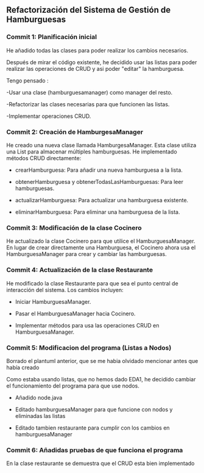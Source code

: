 ## Refactorización del Sistema de Gestión de Hamburguesas

### Commit 1: Planificación inicial


He añadido todas las clases para poder realizar los cambios necesarios.

Después de mirar el código existente, he decidido usar las listas para poder realizar las operaciones de CRUD y asi poder "editar" la hamburguesa.

Tengo pensado :

-Usar una clase (hamburguesamanager) como manager del resto.

-Refactorizar las clases necesarias para que funcionen las listas.

-Implementar operaciones CRUD.



### Commit 2: Creación de HamburgesaManager


He creado una nueva clase llamada HamburgesaManager. Esta clase utiliza una List para almacenar múltiples hamburguesas. He implementado métodos CRUD directamente:

- crearHamburguesa: Para añadir una nueva hamburguesa a la lista.

- obtenerHamburguesa y obtenerTodasLasHamburguesas: Para leer hamburguesas.

- actualizarHamburguesa: Para actualizar una hamburguesa existente.

- eliminarHamburguesa: Para eliminar una hamburguesa de la lista.



### Commit 3: Modificación de la clase Cocinero


He actualizado la clase Cocinero para que utilice el HamburguesaManager. En lugar de crear directamente una Hamburguesa, el Cocinero ahora usa el HamburguesaManager para crear y cambiar las hamburguesas.



### Commit 4: Actualización de la clase Restaurante


He modificado la clase Restaurante para que sea el punto central de interacción del sistema. Los cambios incluyen:

- Iniciar HamburguesaManager.

- Pasar el HamburguesaManager hacia Cocinero.

- Implementar métodos para usa las operaciones CRUD en HamburguesaManager.



### Commit 5: Modificacion del programa (Listas a Nodos)


Borrado el plantuml anterior, que se me habia olvidado mencionar antes que había creado

Como estaba usando listas, que no hemos dado EDA1, he decidido cambiar el funcionamiento del programa para que use nodos. 

- Añadido node.java
  
- Editado hamburguesaManager para que funcione con nodos y eliminadas las listas
  
- Editado tambien restaurante para cumplir con los cambios en hamburguesaManager



### Commit 6: Añadidas pruebas de que funciona el programa


En la clase restaurante se demuestra que el CRUD esta bien implementado
